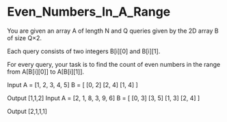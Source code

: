 # Even_Numbers_In_A_Range

You are given an array A of length N and Q queries given by the 2D array B of size Q×2.

Each query consists of two integers B[i][0] and B[i][1].

For every query, your task is to find the count of even numbers in the range from A[B[i][0]] to A[B[i][1]].

Input A = [1, 2, 3, 4, 5] B = [ [0, 2] [2, 4] [1, 4] ]

Output [1,1,2] Input A = [2, 1, 8, 3, 9, 6] B = [ [0, 3] [3, 5] [1, 3] [2, 4] ]

Output [2,1,1,1]

